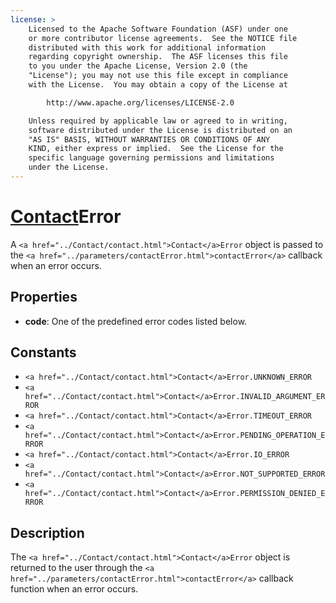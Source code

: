 ```yaml
---
license: >
    Licensed to the Apache Software Foundation (ASF) under one
    or more contributor license agreements.  See the NOTICE file
    distributed with this work for additional information
    regarding copyright ownership.  The ASF licenses this file
    to you under the Apache License, Version 2.0 (the
    "License"); you may not use this file except in compliance
    with the License.  You may obtain a copy of the License at

        http://www.apache.org/licenses/LICENSE-2.0

    Unless required by applicable law or agreed to in writing,
    software distributed under the License is distributed on an
    "AS IS" BASIS, WITHOUT WARRANTIES OR CONDITIONS OF ANY
    KIND, either express or implied.  See the License for the
    specific language governing permissions and limitations
    under the License.
---
```


<a href="../Contact/contact.html">Contact</a>Error
========

A `<a href="../Contact/contact.html">Contact</a>Error` object is passed to the `<a href="../parameters/contactError.html">contactError</a>` callback when an error occurs.

Properties
----------

- __code__: One of the predefined error codes listed below.

Constants
---------

- `<a href="../Contact/contact.html">Contact</a>Error.UNKNOWN_ERROR`
- `<a href="../Contact/contact.html">Contact</a>Error.INVALID_ARGUMENT_ERROR`
- `<a href="../Contact/contact.html">Contact</a>Error.TIMEOUT_ERROR`
- `<a href="../Contact/contact.html">Contact</a>Error.PENDING_OPERATION_ERROR`
- `<a href="../Contact/contact.html">Contact</a>Error.IO_ERROR`
- `<a href="../Contact/contact.html">Contact</a>Error.NOT_SUPPORTED_ERROR`
- `<a href="../Contact/contact.html">Contact</a>Error.PERMISSION_DENIED_ERROR`

Description
-----------

The `<a href="../Contact/contact.html">Contact</a>Error` object is returned to the user through the
`<a href="../parameters/contactError.html">contactError</a>` callback function when an error occurs.

